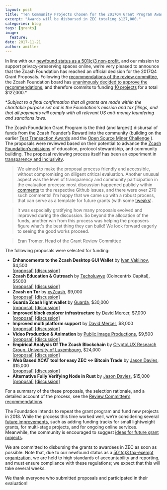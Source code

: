 ```yaml
---
layout: post
title: "Ten Community Projects Chosen for the 2017Q4 Grant Program Awards"
excerpt: "Awards will be disbursed in ZEC totaling $127,000."
categories: blog
tags: [grants]
image:
  feature: 
date: 2017-11-21
author: amiller
---
```


In line with our [newfound status as a 501(c)3 non-profit](https://z.cash.foundation//blog/zcash-foundation-officially-nonprofit/), and our mission to support privacy-preserving spaces online, we’re very pleased to announce that the Zcash Foundation has reached an official decision for the 2017Q4 Grant Proposals. Following the [recommendations of the review committee](https://github.com/ZcashFoundation/ZcashFoundation/blob/master/grants/2017-Q4/Zcash-Foundation-grants-2017-Q4-recommendations.md), the Zcash Foundation board has [unanimously decided to approve the recommendations](https://github.com/ZcashFoundation/ZcashFoundation/blob/master/board-documents/minutes/minutes-2017-10-29), and therefore commits to funding [10 projects](https://github.com/ZcashFoundation/GrantProposals-2017Q4/issues?utf8=%E2%9C%93&q=is%3Aissue%20label%3Aawarded) for a total $127,000.*

*_Subject to a final confirmation that all grants are made within the charitable purpose set out in the Foundation's mission and tax filings, and that all payments will comply with all relevant US anti-money laundering and sanctions laws._

The Zcash Foundation Grant Program is the third (and largest) disbursal of funds from the Zcash Founder’s Reward into the community (building on the earlier [Test Transaction Awards](http://z.cash.foundation//blog/test-transactions/) and the [Open Source Miner Challenge](https://zcashminers.org/) ). The proposals were reviewed based on their potential to advance the [Zcash Foundation’s missions](https://github.com/ZcashFoundation/ZcashFoundation/blob/master/MISSION.md) of education, protocol stewardship, and community building. The proposal reviewing process itself has been an experiment in [transparency and inclusivity](https://github.com/ZcashFoundation/ZcashFoundation/blob/master/VALUES.md).

> We aimed to make the proposal process friendly and accessible, without compromising on diligent critical evaluation. Another unusual aspect was the level of transparency and community participation in the evaluation process: most discussion happened publicly within [comments](https://github.com/ZcashFoundation/GrantProposals-2017Q4/issues?q=is%3Aissue+sort%3Acomments-desc) to the respective Github issues, and there were over 270 such comments! I'm happy that we came up with a robust process, that can serve as a template for future grants (with some [tweaks](https://github.com/ZcashFoundation/ZcashFoundation/wiki/Ideas-for-improving-the-grants-program)).

> It was especially gratifying how many proposals evolved and improved during the discussion. So beyond the allocation of the funds, another win from this process was helping the proposers figure what's the best thing they can build! We look forward eagerly to seeing the good works proceed.

> Eran Tromer, Head of the Grant Review Committee

The following proposals were selected for funding:

* **Enhancements to the Zcash Desktop GUI Wallet** by [Ivan Vaklinov](https://github.com/vaklinov), $4,500  
  [[proposal]](https://github.com/ZcashFoundation/GrantProposals-2017Q4/files/1351300/DesktopGUIWalletForZCashGrantProposal.pdf) [[discussion]](https://github.com/ZcashFoundation/GrantProposals-2017Q4/issues/7)
* **Zcash Education & Outreach** by [Techoluwye](https://github.com/ZcashFoundation/GrantProposals-2017Q4/issues/10) (Coincentrix Capital), $5000  
  [[proposal]](https://github.com/ZcashFoundation/GrantProposals-2017Q4/files/1361212/Zcash.Submission.pdf) [[discussion]](https://github.com/ZcashFoundation/GrantProposals-2017Q4/issues/10)
* **Zcash on Tor** by [xyZcash](https://github.com/xyZcash), $9,000  
  [[proposal]](https://github.com/ZcashFoundation/GrantProposals-2017Q4/files/1360660/Zcash.on.Tor.-.Grant.Proposal.2017.Q4.-.Final.Submission.pdf) [[discussion]](https://github.com/ZcashFoundation/GrantProposals-2017Q4/issues/11)
* **Guarda Zcash light wallet** by [Guarda](https://github.com/guardaco), $30,000  
  [[proposal]](https://github.com/ZcashFoundation/GrantProposals-2017Q4/files/1363188/The.application.for.Zcash.foundation.grant.2017Q4.pdf) [[discussion]](https://github.com/ZcashFoundation/GrantProposals-2017Q4/issues/16)
* **Improved block explorer infrastructure** by [David Mercer](https://github.com/radix42), $7,000  
  [[proposal]](https://github.com/ZcashFoundation/GrantProposals-2017Q4/files/1361129/BlockExplorerGrantProposal.pdf) [[discussion]](https://github.com/ZcashFoundation/GrantProposals-2017Q4/issues/19)
* **Improved multi platform support** by [David Mercer](https://github.com/radix42), $8,000  
  [[proposal]](https://github.com/ZcashFoundation/GrantProposals-2017Q4/files/1364175/CrossPlatformGrantProposal.pdf) [[discussion]](https://github.com/ZcashFoundation/GrantProposals-2017Q4/issues/21)
* **Video Production & Animation** by [Public Image Productions](https://github.com/publicimage), $9,500  
  [[proposal]](https://github.com/ZcashFoundation/GrantProposals-2017Q4/files/1364158/ZCASH_PROPOSAL_Issue_23.pdf) [[discussion]](https://github.com/ZcashFoundation/GrantProposals-2017Q4/issues/23)
* **Empirical Analysis Of The Zcash Blockchain** by [CryptoLUX Research Group, University of Luxembourg](https://www.cryptolux.org/index.php/Home), $24,000  
  [[proposal]](https://github.com/ZcashFoundation/GrantProposals-2017Q4/files/1364373/CryptoLUX_Zcash_grant_proposal.pdf) [[discussion]](https://github.com/ZcashFoundation/GrantProposals-2017Q4/issues/24)
* **Web Based XCAT tool for easy ZEC <-> Bitcoin Trade** by [Jason Davies](https://github.com/jasondavies), $15,000  
  [[proposal]](https://github.com/ZcashFoundation/GrantProposals-2017Q4/files/1363993/29.pdf) [[discussion]](https://github.com/ZcashFoundation/GrantProposals-2017Q4/issues/29)
* **Alternative Fully Verifying Node in Rust** by [Jason Davies](https://github.com/jasondavies), $15,000  
  [[proposal]](https://github.com/ZcashFoundation/GrantProposals-2017Q4/files/1392796/32-1.pdf) [[discussion]](https://github.com/ZcashFoundation/GrantProposals-2017Q4/issues/32)


For a summary of the these proposals, the selection rationale, and a detailed account of the process, see the [Review Committee’s recommendations](https://github.com/ZcashFoundation/ZcashFoundation/blob/master/grants/2017-Q4/Zcash-Foundation-grants-2017-Q4-recommendations.md).

The Foundation intends to repeat the grant program and fund new projects in 2018. While the process this time worked well, we’re considering several [future improvements](https://github.com/ZcashFoundation/ZcashFoundation/wiki/Ideas-for-improving-the-grants-program), such as adding funding tracks for small lightweight grants, for multi-stage projects, and for ongoing online services. Meanwhile, the community is encouraged to suggest [ideas for future grant projects](
https://github.com/ZcashFoundation/ZcashFoundation/wiki/Grant-Project-Ideas).

We are committed to disbursing the grants to awardees in ZEC as soon as possible. Note that, due to our newfound status as a [501(c)3 tax-exempt organization](https://z.cash.foundation//blog/zcash-foundation-officially-nonprofit/), we are held to high standards of accountability and reporting, and must ensure compliance with these regulations; we expect that this will take several weeks.

We thank everyone who submitted proposals and participated in their evaluation!

